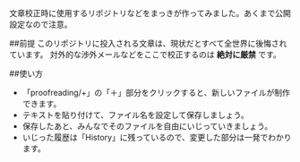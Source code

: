文章校正時に使用するリポジトリなどをまっきが作ってみました。あくまで公開設定なので注意。

##前提
このリポジトリに投入される文章は、現状だとすべて全世界に後悔されています。
対外的な渉外メールなどをここで校正するのは **絶対に厳禁** です。

##使い方

- 「proofreading/+」の「＋」部分をクリックすると、新しいファイルが制作できます。
- テキストを貼り付けて、ファイル名を設定して保存しましょう。
- 保存したあと、みんなでそのファイルを自由にいじっていきましょう。
- いじった履歴は「History」に残っているので、変更した部分は一発でわかります。
